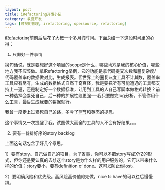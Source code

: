 ```yaml
---
layout: post
title: iRefactoring开发小记
category: 敏捷开发
tags: [可视化管理, irefactoring, opensource, refactoring]
---
```

<a href="https://github.com/xiaodao/iRefactoring">iRefactoring</a>前前后后花了大概一个多月的时间。下面总结一下这段时间里的心得：

1. 只做好一件事情

换句话说，就是要想好这个项目的scope是什么，哪些地方是我的核心价值，哪些地方我不应该做。拿iRefactoring举例，它的功能是拿代码提交次数和圈复杂度/代码覆盖率的数据做对比，生成报表。但世界上的圈复杂度工具不计其数，覆盖率工具应有尽有，生成的数据格式自然千奇百怪，我是要把所有可能遭遇的工具都支持上一遍，还是制定好一个数据标准，让用到工具的人自己写脚本做格式转换？前一种选择会累死自己，后一种的扩展性则更强──我只要做完log分析，不管你用什么工具，最后生成我要的数据就行。

我曾一度走上过累死自己的路，多亏了<a href="gigix.thoughtworkers.org">熊节</a>和英杰的提醒。

这个事情又一次提醒了我，试图做大而全的工具的人不会有好结果。。。

2. 要有一份排好序的story backlog

上面这句话包含了好几个意思。

1）要有story。自己做自己的项目，为了省事，你可以不把story写成XYZ的形式，但你还是要认真的去想这个story是为什么样的用户服务的，它可以带来什么样的价值；story要小，要有definition of done。这可以防止你lost。

2）要明确风险和优先级。高风险高价值的先做，nice to have的可以往后慢慢排。